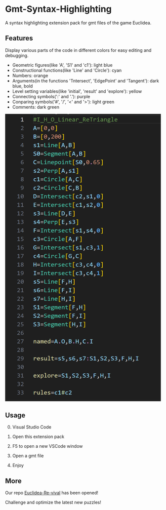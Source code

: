 # Gmt-Syntax-Highlighting

A syntax highlighting extension pack for gmt files of the game Euclidea.

## Features

Display various parts of the code in different colors for easy editing and debugging.

* Geometric figures(like 'A', 'S1' and 'c1'): light blue
* Constructional functions(like 'Line' and 'Circle'): cyan
* Numbers: orange
* Arguments(in the functions 'Tntersect', 'EdgePoint' and 'Tangent'): dark blue, bold
* Level setting variables(like 'initial', 'result' and 'explore'): yellow
* Connecting symbols(':' and '.'): purple
* Conparing symbols('#', '/', '<' and '>'): light green
* Comments: dark green

![1713154711709](image/README/1713154711709.png)

## Usage

0. Visual Studio Code

1. Open this extension pack
3. F5 to open a new VSCode window
4. Open a gmt file
5. Enjoy

## More

Our repo [Euclidea-Re-vival](https://github.com/MT9799/Euclidea-Re-vival) has been opened!

Challenge and optimize the latest new puzzles!
